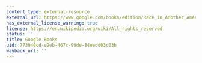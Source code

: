 ```yaml
---
content_type: external-resource
external_url: https://www.google.com/books/edition/Race_in_Another_America/YwJoyyXm7ZkC?hl=en&gbpv=1
has_external_license_warning: true
license: https://en.wikipedia.org/wiki/All_rights_reserved
status: ''
title: Google Books
uid: 773940cd-e2eb-467c-99de-84eedd03c03b
wayback_url: ''
---
```


